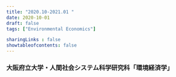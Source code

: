 ```yaml
---
title: "2020.10-2021.01 "
date: 2020-10-01
draft: false
tags: ["Environmental Economics"]

sharingLinks : false
showtableofcontents: false
---
```


### 大阪府立大学・人間社会システム科学研究科「環境経済学」



